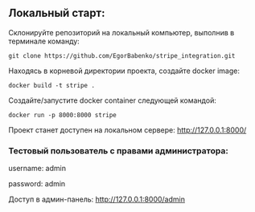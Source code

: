 ## Локальный старт:
Склонируйте репозиторий на локальный компьютер, выполнив в терминале команду:
```
git clone https://github.com/EgorBabenko/stripe_integration.git
```
Находясь в корневой директории проекта, создайте docker image:
```
docker build -t stripe .
```
Создайте/запустите docker container следующей командой:
```
docker run -p 8000:8000 stripe
```

Проект станет доступен на локальном сервере:
http://127.0.0.1:8000/

### Тестовый пользователь с правами администратора:
username: admin

password: admin

Доступ в админ-панель: http://127.0.0.1:8000/admin